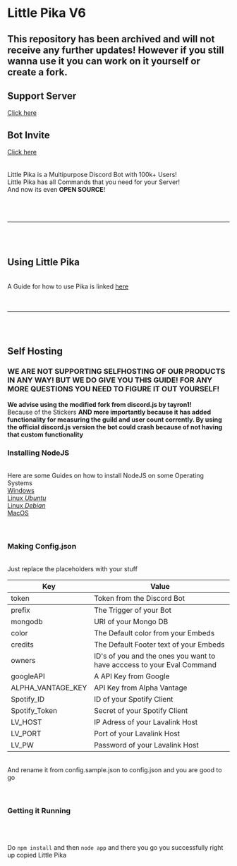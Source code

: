 # Little Pika V6

## This repository has been archived and will not receive any further updates! However if you still wanna use it you can work on it yourself or create a fork.

## Support Server 
<a href="https://discord.gg/kUuNQwnvCF">Click here</a>
## Bot Invite
<a href="https://discord.com/oauth2/authorize?client_id=660798952123400202&scope=bot&permissions=8">Click here</a>
<br><br><br>
Little Pika is a Multipurpose Discord Bot with 100k+ Users!<br>
Little Pika has all Commands that you need for your Server!<br>
And now its even <strong>OPEN SOURCE</strong>!<br><br><br><br>

<hr>
<br><br>

## Using Little Pika
<br>
A Guide for how to use Pika is linked <a href="https://little-pika-2-0.gitbook.io/little-pika-2-0/">here</a><br><br><br>

<hr>
<br><br>

## Self Hosting
### WE ARE NOT SUPPORTING SELFHOSTING OF OUR PRODUCTS IN ANY WAY! BUT WE DO GIVE YOU THIS GUIDE! FOR ANY MORE QUESTIONS YOU NEED TO FIGURE IT OUT YOURSELF! 
<strong>We advise using the modified fork from discord.js by tayron1!</strong>
<br>
Because of the Stickers <strong>AND more importantly because it has added functionality for measuring the guild and user count corrently. By using the official discord.js version the bot could crash because of not having that custom functionality</strong>


### Installing NodeJS
<br>
Here are some Guides on how to install NodeJS on some Operating Systems<br>
<a href="https://treehouse.github.io/installation-guides/windows/node-windows.html" target=_blank>Windows</a><br>
<a href="https://www.geeksforgeeks.org/installation-of-node-js-on-linux" target=_blank>Linux <i>Ubuntu</i></a><br>
<a href="https://www.digitalocean.com/community/tutorials/how-to-install-node-js-on-debian-10" target=_blank>Linux <i>Debian</i></a><br>
<a href="https://why-mac-os.herokuapp.com" target=_blank>MacOS</a><br>
<br><br>

### Making Config.json
<br>
Just replace the placeholders with your stuff<br>

<table id="tg-1VjQV" class="tg">
<thead>
    <tr>
    <th>Key</th>
    <th>Value</th>
</tr>
</thead>
  <tr>
    <td class="tg-0pky">token</td>
    <td class="tg-0pky">Token from the Discord Bot</td>
  </tr>

<tbody>
  <tr>
    <td class="tg-0pky">prefix</td>
    <td class="tg-0pky">The Trigger of your Bot</td>
  </tr>
  <tr>
    <td class="tg-0pky">mongodb</td>
    <td class="tg-0pky">URI of your Mongo DB</td>
  </tr>
  <tr>
    <td class="tg-0pky">color</td>
    <td class="tg-0pky">The Default color from your Embeds</td>
  </tr>
  <tr>
    <td class="tg-0pky">credits</td>
    <td class="tg-0pky">The Default Footer text of your Embeds</td>
  </tr>
  <tr>
    <td class="tg-0pky">owners</td>
    <td class="tg-0pky">ID's of you and the ones you want to have acccess to your Eval Command</td>
  </tr>
  <tr>
    <td class="tg-0pky">googleAPI</td>
    <td class="tg-0pky">A API Key from Google</td>
  </tr>
  <tr>
    <td class="tg-0pky">ALPHA_VANTAGE_KEY</td>
    <td class="tg-0pky">API Key from Alpha Vantage</td>
  </tr>
  <tr>
    <td class="tg-0pky">Spotify_ID</td>
    <td class="tg-0pky">ID of your Spotify Client</td>
  </tr>
  <tr>
    <td class="tg-0pky">Spotify_Token</td>
    <td class="tg-0pky">Secret of your Spotify Client</td>
  </tr>
  <tr>
    <td class="tg-0pky">LV_HOST</td>
    <td class="tg-0pky">IP Adress of your Lavalink Host</td>
  </tr>
  <tr>
    <td class="tg-0pky">LV_PORT</td>
    <td class="tg-0pky">Port of your Lavalink Host</td>
  </tr>
  <tr>
    <td class="tg-0pky">LV_PW</td>
    <td class="tg-0pky">Password of your Lavalink Host</td>
  </tr>
</tbody>
</table>
<br>
And rename it from config.sample.json to config.json and you are good to go
<br><br><br>

### Getting it Running
<br>
<br>

Do `npm install` and then `node app` and there you go you successfully right up copied Little Pika
